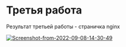 # Третья работа 

Результат третьей работы - страничка nginx

<a href="https://ibb.co/tZ66LJ5"><img src="https://i.ibb.co/CJyyPHF/Screenshot-from-2022-09-08-14-30-49.png" alt="Screenshot-from-2022-09-08-14-30-49" border="0"></a>
